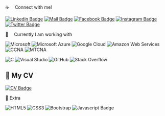 :coffee:  Connect with me!

[![Linkedin Badge](https://img.shields.io/badge/LinkedIn-0077B5?style=for-the-badge&logo=linkedin&logoColor=white)](https://www.linkedin.com/in/rayhan-ayon-589764168/) 
[![Mail Badge](https://img.shields.io/badge/Gmail-D14836?style=for-the-badge&logo=gmail&logoColor=white)](mailto:rayhanayon1999@gmail.com) 
[![Facebook Badge](https://img.shields.io/badge/Facebook-1877F2?style=for-the-badge&logo=facebook&logoColor=white)](https://www.facebook.com/rayhanayon) 
[![Instagram Badge](https://img.shields.io/badge/Instagram-E4405F?style=for-the-badge&logo=instagram&logoColor=white)](https://www.instagram.com/rayhan_ayon/?next=%2F) 
[![Twitter Badge](https://img.shields.io/badge/Twitter-1DA1F2?style=for-the-badge&logo=twitter&logoColor=white)](https://twitter.com/rayhan_ayon)


:basketball:  Currently I am working with

![Microsoft](https://img.shields.io/badge/Microsoft-0078D4?style=for-the-badge&logo=microsoft&logoColor=white) 
![Microsoft Azure](https://img.shields.io/badge/Microsoft_Azure-0089D6?style=for-the-badge&logo=microsoft-azure&logoColor=white) 
![Google Cloud](https://img.shields.io/badge/Google_Cloud-4285F4?style=for-the-badge&logo=google-cloud&logoColor=white) 
![Amazon Web Services](https://img.shields.io/badge/Amazon_Web_Services-232F3E?style=for-the-badge&logo=amazon-aws&logoColor=white)
![CCNA](https://img.shields.io/badge/CCNA-0769AD?style=for-the-badge&logo=cisco&logoColor=white) 
![MTCNA](https://img.shields.io/badge/MTCNA-FF0000?style=for-the-badge&logo=mikrotik&logoColor=white) 

![C](https://img.shields.io/badge/C-00599C?style=for-the-badge&logo=c&logoColor=white) 
![Visual Studio](https://img.shields.io/badge/Visual_Studio-5C2D91?style=for-the-badge&logo=visual-studio&logoColor=white) 
![GitHub](https://img.shields.io/badge/GitHub-181717?style=for-the-badge&logo=github&logoColor=white) 
![Stack Overflow](https://img.shields.io/badge/Stack_Overflow-F58025?style=for-the-badge&logo=stack-overflow&logoColor=white)

## 📄 My CV

[![CV Badge](https://img.shields.io/badge/My_CV-FF5722?style=for-the-badge&logo=adobeacrobatreader&logoColor=white)](https://drive.google.com/file/d/17wcoOZ00y28CLNKmmKZan-ft-qfrB_qD/view?usp=sharing)

:gift:  Extra

![HTML5](https://img.shields.io/badge/html5-%23E34F26.svg?style=for-the-badge&logo=html5&logoColor=white)
![CSS3](https://img.shields.io/badge/css3-%231572B6.svg?style=for-the-badge&logo=css3&logoColor=white)
![Bootstrap](https://img.shields.io/badge/bootstrap-%23563D7C.svg?style=for-the-badge&logo=bootstrap&logoColor=white)
![Javascript Badge](https://img.shields.io/badge/-Javascript-F0DB4F?style=for-the-badge&labelColor=black&logo=javascript&logoColor=F0DB4F)


